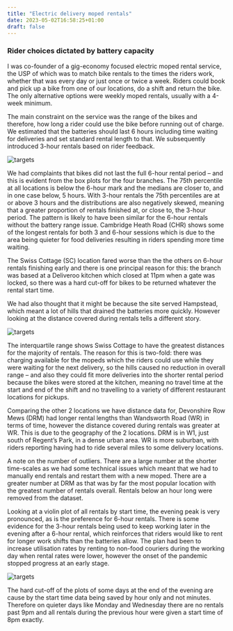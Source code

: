 ```yaml
---
title: "Electric delivery moped rentals"
date: 2023-05-02T16:58:25+01:00
draft: false
---
```


### Rider choices dictated by battery capacity

I was co-founder of a gig-economy focused electric moped rental service, the USP of which was to match bike rentals to the times the riders work, whether that was every day or just once or twice a week. Riders could book and pick up a bike from one of our locations, do a shift and return the bike. The only alternative options were weekly moped rentals, usually with a 4-week minimum.

The main constraint on the service was the range of the bikes and therefore, how long a rider could use the bike before running out of charge. We estimated that the batteries should last 6 hours including time waiting for deliveries and set standard rental length to that. We subsequently introduced 3-hour rentals based on rider feedback.

![targets](/img/elmovo_rental_length.png)

We had complaints that bikes did not last the full 6-hour rental period – and this is evident from the box plots for the four branches. The 75th percentile at all locations is below the 6-hour mark and the medians are closer to, and in one case below, 5 hours. With 3-hour rentals the 75th percentiles are at or above 3 hours and the distributions are also negatively skewed, meaning that a greater proportion of rentals finished at, or close to, the 3-hour period. The pattern is likely to have been similar for the 6-hour rentals without the battery range issue. Cambridge Heath Road (CHR) shows some of the longest rentals for both 3 and 6-hour sessions which is due to the area being quieter for food deliveries resulting in riders spending more time waiting.

The Swiss Cottage (SC) location fared worse than the the others on 6-hour rentals finishing early and there is one principal reason for this: the branch was based at a Deliveroo kitchen which closed at 11pm when a gate was locked, so there was a hard cut-off for bikes to be returned whatever the rental start time. 

We had also thought that it might be because the site served Hampstead, which meant a lot of hills that drained the batteries more quickly. However looking at the distance covered during rentals tells a different story.

![targets](/img/elmovo_rental_distance.png)

The interquartile range shows Swiss Cottage to have the greatest distances for the majority of rentals. The reason for this is two-fold: there was charging available for the mopeds which the riders could use while they were waiting for the next delivery, so the hills caused no reduction in overall range – and also they could fit more deliveries into the shorter rental period because the bikes were stored at the kitchen, meaning no travel time at the start and end of the shift and no travelling to a variety of different restaurant locations for pickups.

Comparing the other 2 locations we have distance data for, Devonshire Row Mews (DRM) had longer rental lengths than Wandsworth Road (WR) in terms of time, however the distance covered during rentals was greater at WR. This is due to the geography of the 2 locations. DRM is in W1, just south of Regent’s Park, in a dense urban area. WR is more suburban, with riders reporting having had to ride several miles to some delivery locations.

A note on the number of outliers. There are a large number at the shorter time-scales as we had some technical issues which meant that we had to manually end rentals and restart them with a new moped. There are a greater number at DRM as that was by far the most popular location with the greatest number of rentals overall. Rentals below an hour long were removed from the dataset.

Looking at a violin plot of all rentals by start time, the evening peak is very pronounced, as is the preference for 6-hour rentals. There is some evidence for the 3-hour rentals being used to keep working later in the evening after a 6-hour rental, which reinforces that riders would like to rent for longer work shifts than the batteries allow. The plan had been to increase utilisation rates by renting to non-food couriers during the working day when rental rates were lower, however the onset of the pandemic stopped progress at an early stage.

![targets](/img/elmovo_rental_start_time.png)

The hard cut-off of the plots of some days at the end of the evening are cause by the start time data being saved by hour only and not minutes. Therefore on quieter days like Monday and Wednesday there are no rentals past 9pm and all rentals during the previous hour were given a start time of 8pm exactly.